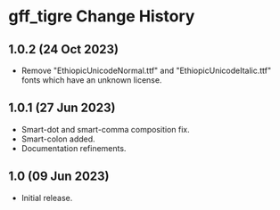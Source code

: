 gff_tigre Change History
========================

1.0.2 (24 Oct 2023)
-------------------
* Remove "EthiopicUnicodeNormal.ttf" and "EthiopicUnicodeItalic.ttf" 
  fonts which have an unknown license.

1.0.1 (27 Jun 2023)
-------------------
* Smart-dot and smart-comma composition fix.
* Smart-colon added.
* Documentation refinements.

1.0 (09 Jun 2023)
-----------------
* Initial release.
